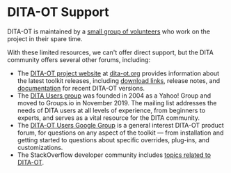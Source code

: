 # DITA-OT Support

DITA-OT is maintained by a [small group of volunteers][1] who work on the project in their spare time.

With these limited resources, we can't offer direct support, but the DITA community offers several other forums, including:

- The [DITA-OT project website][2] at [dita-ot.org][2] provides information about the latest toolkit releases, including [download links][3], release notes, and [documentation][4] for recent DITA-OT versions.
- The [DITA Users group][5] was founded in 2004 as a Yahoo! Group and moved to Groups.io in November 2019. The mailing list addresses the needs of DITA users at all levels of experience, from beginners to experts, and serves as a vital resource for the DITA community.
- The [DITA-OT Users Google Group][6] is a general interest DITA-OT product forum, for questions on any aspect of the toolkit — from installation and getting started to questions about specific overrides, plug-ins, and customizations.
- The StackOverflow developer community includes [topics related to DITA-OT][7].

[1]: https://www.dita-ot.org/who_we_are
[2]: https://www.dita-ot.org
[3]: https://www.dita-ot.org/download
[4]: https://www.dita-ot.org/dev
[5]: https://groups.io/g/dita-users
[6]: https://groups.google.com/d/forum/dita-ot-users
[7]: https://stackoverflow.com/questions/tagged/dita-ot
